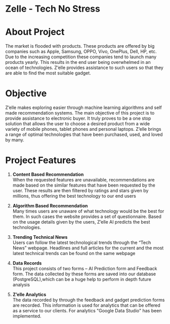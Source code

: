 # Zelle - Tech No Stress

# About Project
The market is flooded with products. These products are offered by big companies such as Apple, Samsung, OPPO, Vivo, OnePlus, Dell, HP, 
etc. Due to the increasing competition these companies tend to launch many products yearly. This results in the end user being 
overwhelmed in an ocean of technologies. Z’elle provides assistance to such users so that they are able to find the most suitable gadget.  

# Objective
Z’elle makes exploring easier through machine learning algorithms and self made recommendation systems. The main objective of 
this project is to provide assistance to electronic buyer. It truly proves to be a one stop solution that allows the user to choose 
a desired product from a wide variety of mobile phones, tablet phones and personal laptops. Z’elle brings a range of optimal technologies 
that have been purchased, used, and loved by many.   

# Project Features

1. **Content Based Recommendation**<br>
When the requested features are unavailable, recommendations are made based on the similar features that have been requested by the user. 
These results are then filtered by ratings and stars given by millions, thus offering the best technology to our end users

2. **Algorithm Based Recommendation**<br>
Many times users are unaware of what technology would be the best for them. In such cases the website provides a set of questionnaire. 
Based on the usage details given by the users, Z’elle AI predicts the best technologies. 

3. **Trending Technical News**<br>
Users can follow the latest technological trends through the “Tech News” webpage. Headlines and full articles for the current and the 
most latest technical trends can be found on the same webpage
	
4. **Data Records**<br>
This project consists of two forms – AI Prediction form and Feedback form. The data collected by these forms are saved into our 
database (PostgreSQL),which can be a huge help to perform in depth future analysis

5. **Z’elle Analytics**<br>
The data recorded by through the feedback and gadget prediction forms are recorded. This information is used for analytics that can be 
offered as a service to our clients. For analytics  "Google Data Studio" has been implemented.  
